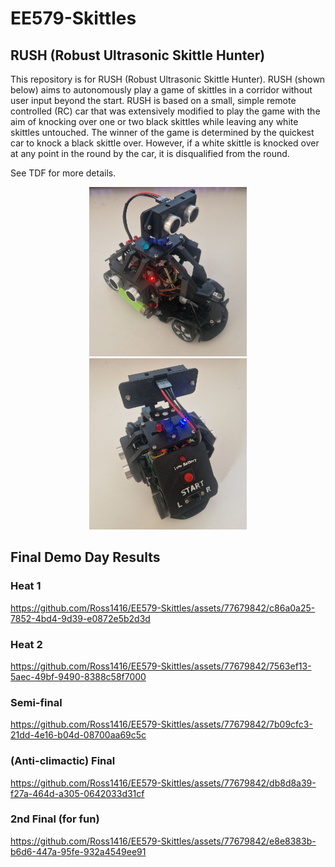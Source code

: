 # EE579-Skittles

## RUSH (Robust Ultrasonic Skittle Hunter)

This repository is for RUSH (Robust Ultrasonic Skittle Hunter). RUSH (shown below) aims to autonomously play a game of skittles in a corridor without user input beyond the start. RUSH is based on a small, simple remote controlled (RC) car that was extensively modified to play the game with the aim of knocking over one or two black skittles while leaving any white skittles untouched. The winner of the game is determined by the quickest car to knock a black skittle over. However, if a white skittle is knocked over at any point in the round by the car, it is disqualified from the round. 

See TDF for more details.

<p align="center">
  <img src="/assets/front.jpg" width=50% height=50%>
  <img src="/assets/back.jpg" width=50% height=50%>
</p>


## Final Demo Day Results

### Heat 1

https://github.com/Ross1416/EE579-Skittles/assets/77679842/c86a0a25-7852-4bd4-9d39-e0872e5b2d3d



### Heat 2


https://github.com/Ross1416/EE579-Skittles/assets/77679842/7563ef13-5aec-49bf-9490-8388c58f7000


### Semi-final


https://github.com/Ross1416/EE579-Skittles/assets/77679842/7b09cfc3-21dd-4e16-b04d-08700aa69c5c



### (Anti-climactic) Final


https://github.com/Ross1416/EE579-Skittles/assets/77679842/db8d8a39-f27a-464d-a305-0642033d31cf

### 2nd Final (for fun)


https://github.com/Ross1416/EE579-Skittles/assets/77679842/e8e8383b-b6d6-447a-95fe-932a4549ee91







